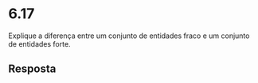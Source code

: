 # 6.17

Explique a diferença entre um conjunto de entidades fraco e um conjunto de entidades forte.

## Resposta

